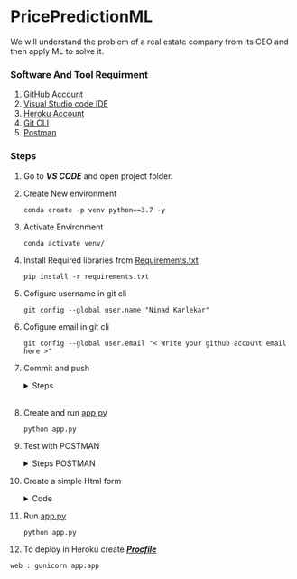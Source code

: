 # PricePredictionML
We will understand the problem of a real estate company from its CEO and then apply ML to solve it.

### Software And Tool Requirment

1. [GitHub Account](https://github.com/)
2. [Visual Studio code IDE](https://code.visualstudio.com/download)
3. [Heroku Account](https://www.heroku.com/)
4. [Git CLI](https://git-scm.com/book/en/v2/Getting-Started-The-Command-Line)
5. [Postman](https://www.postman.com/downloads/)


### Steps

1. Go to ***VS CODE*** and open project folder.

2. Create New environment

    ```
    conda create -p venv python==3.7 -y
    ``` 

3. Activate Environment
    ```
    conda activate venv/
    ```

4. Install Required libraries from [Requirements.txt](/requirements.txt)
    ```
    pip install -r requirements.txt
    ```

5. Cofigure username in git cli
    ```
    git config --global user.name "Ninad Karlekar"
    ```

6. Cofigure email in git cli
    ```
    git config --global user.email "< Write your github account email here >"
    ```

7. Commit and push

    <details>
    <summary>Steps</summary>
    <br>

    1. Add File
        1. Add a **single** file

            ``` 
            git add requirements.txt
            ```

        2. Add **all** files

            ```
            git add .
            ```

    2. To see **status**
        ```
        git status
        ```

    3. To **commit** with message
        ```
        git commit -m "Write message here"
        ```

    4. To **push** changes
        ```
        git push origin main
        ```

    </details>
    <br>

8. Create and run [app.py](/app.py)

    ```
    python app.py
    ```

9. Test with POSTMAN

    <details>
    <summary>Steps POSTMAN</summary>
    <br>

    1. Download and open [Postman](https://www.postman.com/downloads/)

    2. Change method from get to post

    3. Paste the following link
    ```
    http://127.0.0.1:5000/predict_api
    ```

    4. open dropdown and change to ***RAW*** and ***JSON***
    
    ![p1](https://user-images.githubusercontent.com/88243315/219637062-869ef1ad-a057-4b98-bc5d-37ab5eb2741c.png)


    5. Paste following code and click on **send**

    ```json
    {
    "data": {
        "CRIM": 0.00632,
        "ZN":18.0,
        "INDUS":2.31,
        "CHAS":0.0,
        "NOX":0.538,
        "RM":6.575,
        "AGE":65.2,
        "DIS":4.0900,
        "RAD":1.0,
        "TAX":296,
        "PTRATIO":15.3,
        "B":396.90,
        "LSTAT":4.98
        }
    }
    ```

    6. The prediction value should be visible
    
    ![p2](https://user-images.githubusercontent.com/88243315/219636981-69217d0c-ce94-4cae-853a-69276414f9a0.png)

10. Create a simple Html form

    <details>
    <summary>Code</summary>
       <br>

    ```html
    <!DOCTYPE html>
        <html lang="en">
        <head>
            <meta charset="UTF-8">
            <meta http-equiv="X-UA-Compatible" content="IE=edge">
            <meta name="viewport" content="width=device-width, initial-scale=1.0">
            <title>Real Estate prediction</title>
        </head>
        <body>
            <div class="login">
                <h1>Real Estate prediction</h1>

                <form action="{{ url_for('predict')}}" method="post">
                    <input type="text" name="CRIM" placeholder="CRIM" required="required"/><br>
                    <input type="text" name="ZN" placeholder="ZN" required="required"/><br>
                    <input type="text" name="INDUS" placeholder="INDUS" required="required"/><br>
                    <input type="text" name="CHAS" placeholder="CHAS" required="required"/><br>
                    <input type="text" name="NOX" placeholder="NOX" required="required"/><br>
                    <input type="text" name="RM" placeholder="RM" required="required"/><br>
                    <input type="text" name="AGE" placeholder="AGE" required="required"/><br>
                    <input type="text" name="DIS" placeholder="DIS" required="required"/><br>
                    <input type="text" name="RAD" placeholder="RAD" required="required"/><br>
                    <input type="text" name="TAX" placeholder="TAX" required="required"/><br>
                    <input type="text" name="PTRATIO" placeholder="PTRATIO" required="required"/><br>
                    <input type="text" name="B" placeholder="B" required="required"/><br>
                    <input type="text" name="LSTAT" placeholder="LSTAT" required="required"/><br> 

                    <button type="submit" class="btn btn-primary btn-block btn-large">predict</button><br><br>


                </form>
            </div>
        {{prediction_text}}
        </body>
        </html>
    ```

    </details>

11. Run [app.py](/app.py)

    ```
    python app.py
    ```

12. To deploy in Heroku create [***Procfile***](/Procfile)

```
web : gunicorn app:app
```






